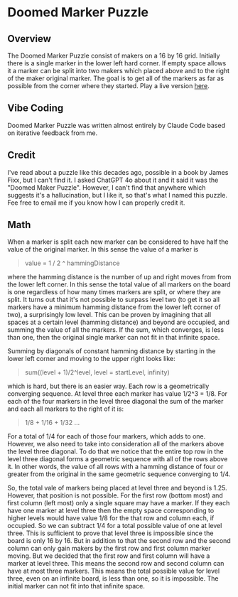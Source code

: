 
# Doomed Marker Puzzle

## Overview
The Doomed Marker Puzzle consist of makers on a 16 by 16 grid. Initially there is a single marker in the lower left hard corner. If empty space allows it a marker can be split into two makers which placed above and to the right of the maker original marker. The goal is to get all of the markers as far as possible from the corner where they started. Play a live version [here](https://selliott.org/sites/default/files/puzzles/doomed-marker-puzzle/live/index.html).

## Vibe Coding
Doomed Marker Puzzle was written almost entirely by Claude Code based on iterative feedback from me.

## Credit
I've read about a puzzle like this decades ago, possible in a book by James Fixx, but I can't find it. I asked ChatGPT 4o about it and it said it was the "Doomed Maker Puzzle". However, I can't find that anywhere which suggests it's a hallucination, but I like it, so that's what I named this puzzle. Fee free to email me if you know how I can properly credit it.

## Math
When a marker is split each new marker can be considered to have half the value of the original marker. In this sense the value of a marker is
> value = 1 / 2 ^ hammingDistance

where the hamming distance is the number of up and right moves from from the lower left corner. In this sense the total value of all markers on the board is one regardless of how many times markers are split, or where they are split. It turns out that it's not possible to surpass level two (to get it so all markers have a minimum hamming distance from the lower left corner of two), a surprisingly low level. This can be proven by imagining that all spaces at a certain level (hamming distance) and beyond are occupied, and summing the value of all the markers. If the sum, which converges, is less than one, then the original single marker can not fit in that infinite space.

Summing by diagonals of constant hamming distance by starting in the lower left corner and moving to the upper right looks like:
> sum((level + 1)/2^level, level = startLevel, infinity)

which is hard, but there is an easier way. Each row is a geometrically converging sequence. At level three each marker has value 1/2^3 = 1/8. For each of the four markers in the level three diagonal the sum of the marker and each all markers to the right of it is:
> 1/8 + 1/16 + 1/32 ...

For a total of 1/4 for each of those four markers, which adds to one. However, we also need to take into consideration all of the markers above the level three diagonal. To do that we notice that the entire top row in the level three diagonal forms a geometric sequence with all of the rows above it. In other words, the value of all rows with a hamming distance of four or greater from the original in the same geometric sequence converging to 1/4.

So, the total vale of markers being placed at level three and beyond is 1.25. However,  that position is not possible. For the first row (bottom most) and first column (left most) only a single square may have a marker. If they each have one marker at level three then the empty space corresponding to higher levels would have value 1/8 for the that row and column each, if occupied. So we can subtract 1/4 for a total possible value of one at level three. This is sufficient to prove that level three is impossible since the board is only 16 by 16. But in addition to that the second row and the second column can only gain makers by the first row and first column marker moving. But we decided that the first row and first column will have a marker at level three. This means the second row and second column can have at most three markers. This means the total possible value for level three, even on an infinite board, is less than one, so it is impossible. The initial marker can not fit into that infinite space.
